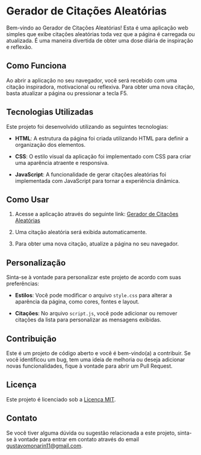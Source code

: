 # Gerador de Citações Aleatórias

Bem-vindo ao Gerador de Citações Aleatórias! Esta é uma aplicação web simples que exibe citações aleatórias toda vez que a página é carregada ou atualizada. É uma maneira divertida de obter uma dose diária de inspiração e reflexão.

## Como Funciona

Ao abrir a aplicação no seu navegador, você será recebido com uma citação inspiradora, motivacional ou reflexiva. Para obter uma nova citação, basta atualizar a página ou pressionar a tecla F5.

## Tecnologias Utilizadas

Este projeto foi desenvolvido utilizando as seguintes tecnologias:

- **HTML**: A estrutura da página foi criada utilizando HTML para definir a organização dos elementos.

- **CSS**: O estilo visual da aplicação foi implementado com CSS para criar uma aparência atraente e responsiva.

- **JavaScript**: A funcionalidade de gerar citações aleatórias foi implementada com JavaScript para tornar a experiência dinâmica.

## Como Usar

1. Acesse a aplicação através do seguinte link: [Gerador de Citações Aleatórias](https://citacoes-aleatorias.vercel.app/)

2. Uma citação aleatória será exibida automaticamente.

3. Para obter uma nova citação, atualize a página no seu navegador.

## Personalização

Sinta-se à vontade para personalizar este projeto de acordo com suas preferências:

- **Estilos**: Você pode modificar o arquivo `style.css` para alterar a aparência da página, como cores, fontes e layout.

- **Citações**: No arquivo `script.js`, você pode adicionar ou remover citações da lista para personalizar as mensagens exibidas.

## Contribuição

Este é um projeto de código aberto e você é bem-vindo(a) a contribuir. Se você identificou um bug, tem uma ideia de melhoria ou deseja adicionar novas funcionalidades, fique à vontade para abrir um Pull Request.

## Licença

Este projeto é licenciado sob a [Licença MIT](LICENSE).

## Contato

Se você tiver alguma dúvida ou sugestão relacionada a este projeto, sinta-se à vontade para entrar em contato através do email gustavomonarin11@gmail.com.
